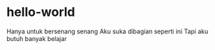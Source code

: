 # hello-world
Hanya untuk bersenang senang 
Aku suka dibagian seperti ini
Tapi aku butuh banyak belajar
